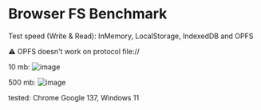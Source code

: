 # Browser FS Benchmark
Test speed (Write & Read): InMemory, LocalStorage, IndexedDB and OPFS

⚠️ OPFS doesn't work on protocol file://

10 mb:
![image](https://github.com/user-attachments/assets/a5db1854-2bc3-4309-a2ef-71a73ac43ac1)

500 mb:
![image](https://github.com/user-attachments/assets/9bdedd9e-29d4-40ed-8a55-925d924948c0)

tested: Chrome Google 137, Windows 11
